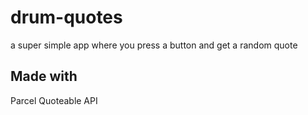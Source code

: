 # drum-quotes
a super simple app where you press a button and get a random quote

## Made with
Parcel
Quoteable API